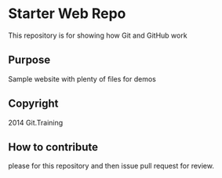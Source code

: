 # Starter Web Repo

This repository is for showing how Git and GitHub work

## Purpose

Sample website with plenty of files for demos

## Copyright 

2014 Git.Training


## How to contribute 

please for this repository and then issue pull request for review.


